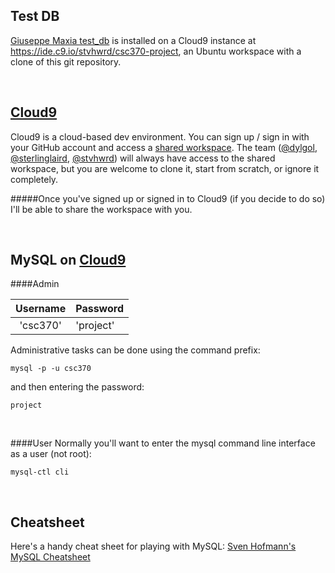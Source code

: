 Test DB
----
[Giuseppe Maxia test_db](https://github.com/datacharmer/test_db) is installed on a Cloud9 instance at https://ide.c9.io/stvhwrd/csc370-project, an Ubuntu workspace with a clone of this git repository.

<br>

[Cloud9](https://c9.io)
----

Cloud9 is a cloud-based dev environment.  You can sign up / sign in with your GitHub account and access a [shared workspace](https://ide.c9.io/stvhwrd/csc370-project).  The team ([@dylgol](https://github.com/dylgol), [@sterlinglaird](https://github.com/sterlinglaird), [@stvhwrd](https://github.com/stvhwrd)) will always have access to the shared workspace, but you are welcome to clone it, start from scratch, or ignore it completely.

#####Once you've signed up or signed in to Cloud9 (if you decide to do so) I'll be able to share the workspace with you.

<br>


MySQL on [Cloud9](https://ide.c9.io/stvhwrd/csc370-project)
----

####Admin

|Username|Password|
|:----------------:|:-------|
|'csc370'|'project'|

Administrative tasks can be done using the command prefix:

`mysql -p -u csc370`

and then entering the password:

`project`

<br>

####User
Normally you'll want to enter the mysql command line interface as a user (not root):

`mysql-ctl cli`

<br>


Cheatsheet
----
Here's a handy cheat sheet for playing with MySQL: [Sven Hofmann's MySQL Cheatsheet](https://gist.github.com/hofmannsven/9164408#file-readme-md)

